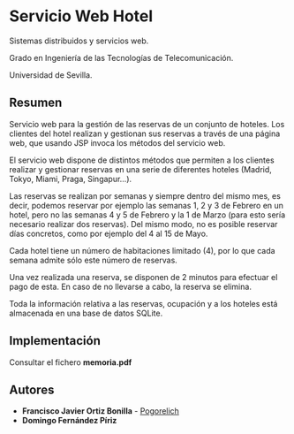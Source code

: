# Servicio Web Hotel

Sistemas distribuidos y servicios web.

Grado en Ingeniería de las Tecnologías de Telecomunicación.

Universidad de Sevilla.


## Resumen

Servicio web para la gestión de las reservas de un conjunto de hoteles. Los clientes del hotel realizan y gestionan sus reservas a través de una página web, que usando JSP invoca los métodos del servicio web.

El servicio web dispone de distintos métodos que permiten a los clientes realizar y gestionar reservas en una serie de diferentes hoteles (Madrid, Tokyo, Miami, Praga, Singapur…).

Las reservas se realizan por semanas y siempre dentro del mismo mes, es decir, podemos reservar por ejemplo las semanas 1, 2 y 3 de Febrero en un hotel, pero no las semanas 4 y 5 de Febrero y la 1 de Marzo (para esto sería necesario realizar dos reservas). Del mismo modo, no es posible reservar días concretos, como por ejemplo del 4 al 15 de Mayo.

Cada hotel tiene un número de habitaciones limitado (4), por lo que cada semana admite sólo este número de reservas.

Una vez realizada una reserva, se disponen de 2 minutos para efectuar el pago de esta. En caso de no llevarse a cabo, la reserva se elimina.

Toda la información relativa a las reservas, ocupación y a los hoteles está almacenada en una base de datos SQLite.

## Implementación

Consultar el fichero **memoria.pdf** 

## Autores

* **Francisco Javier  Ortiz Bonilla** - [Pogorelich](https://github.com/pogorelich)
* **Domingo Fernández Píriz**
